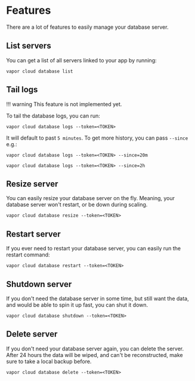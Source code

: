 # Features

There are a lot of features to easily manage your database server.

## List servers

You can get a list of all servers linked to your app by running:

```
vapor cloud database list
```

## Tail logs

!!! warning
    This feature is not implemented yet.

To tail the database logs, you can run:

```
vapor cloud database logs --token=<TOKEN>
```

It will default to past `5 minutes`. To get more history, you can pass `--since` e.g.:

```
vapor cloud database logs --token=<TOKEN> --since=20m

vapor cloud database logs --token=<TOKEN> --since=2h
```

## Resize server

You can easily resize your database server on the fly. Meaning, your database server won't restart, or be down during scaling.

```
vapor cloud database resize --token=<TOKEN>
```

## Restart server

If you ever need to restart your database server, you can easily run the restart command:

```
vapor cloud database restart --token=<TOKEN>
```

## Shutdown server

If you don't need the database server in some time, but still want the data, and would be able to spin it up fast, you can shut it down.

```
vapor cloud database shutdown --token=<TOKEN>
```

## Delete server

If you don't need your database server again, you can delete the server. After 24 hours the data will be wiped, and can't be reconstructed, make sure to take a local backup before.

```
vapor cloud database delete --token=<TOKEN>
```

